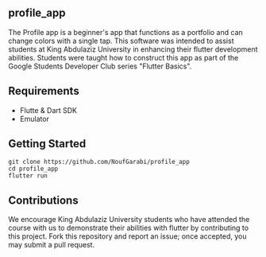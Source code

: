 ## profile_app
The Profile app is a beginner's app that functions as a portfolio and can change colors with a single tap. This software was intended to assist students at King Abdulaziz University in enhancing their flutter development abilities. Students were taught how to construct this app as part of the Google Students Developer Club series "Flutter Basics". 

## Requirements
- Flutte & Dart SDK
- Emulator

## Getting Started
```
git clone https://github.com/NoufGarabi/profile_app
cd profile_app
flutter run
```

## Contributions
We encourage King Abdulaziz University students who have attended the course with us to demonstrate their abilities with flutter by contributing to this project. Fork this repository and report an issue; once accepted, you may submit a pull request. 
